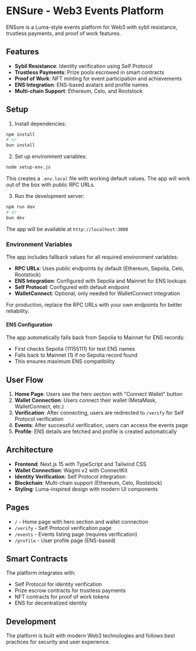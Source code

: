 # ENSure - Web3 Events Platform

ENSure is a Luma-style events platform for Web3 with sybil resistance, trustless payments, and proof of work features.

## Features

- **Sybil Resistance**: Identity verification using Self Protocol
- **Trustless Payments**: Prize pools escrowed in smart contracts
- **Proof of Work**: NFT minting for event participation and achievements
- **ENS Integration**: ENS-based avatars and profile names
- **Multi-chain Support**: Ethereum, Celo, and Rootstock

## Setup

1. Install dependencies:
```bash
npm install
# or
bun install
```

2. Set up environment variables:
```bash
node setup-env.js
```
This creates a `.env.local` file with working default values. The app will work out of the box with public RPC URLs.

3. Run the development server:
```bash
npm run dev
# or
bun dev
```

The app will be available at `http://localhost:3000`

### Environment Variables

The app includes fallback values for all required environment variables:
- **RPC URLs**: Uses public endpoints by default (Ethereum, Sepolia, Celo, Rootstock)
- **ENS Integration**: Configured with Sepolia and Mainnet for ENS lookups
- **Self Protocol**: Configured with default endpoint
- **WalletConnect**: Optional, only needed for WalletConnect integration

For production, replace the RPC URLs with your own endpoints for better reliability.

#### ENS Configuration
The app automatically falls back from Sepolia to Mainnet for ENS records:
- First checks Sepolia (11155111) for test ENS names
- Falls back to Mainnet (1) if no Sepolia record found
- This ensures maximum ENS compatibility

## User Flow

1. **Home Page**: Users see the hero section with "Connect Wallet" button
2. **Wallet Connection**: Users connect their wallet (MetaMask, WalletConnect, etc.)
3. **Verification**: After connecting, users are redirected to `/verify` for Self Protocol verification
4. **Events**: After successful verification, users can access the events page
5. **Profile**: ENS details are fetched and profile is created automatically

## Architecture

- **Frontend**: Next.js 15 with TypeScript and Tailwind CSS
- **Wallet Connection**: Wagmi v2 with ConnectKit
- **Identity Verification**: Self Protocol integration
- **Blockchain**: Multi-chain support (Ethereum, Celo, Rootstock)
- **Styling**: Luma-inspired design with modern UI components

## Pages

- `/` - Home page with hero section and wallet connection
- `/verify` - Self Protocol verification page
- `/events` - Events listing page (requires verification)
- `/profile` - User profile page (ENS-based)

## Smart Contracts

The platform integrates with:
- Self Protocol for identity verification
- Prize escrow contracts for trustless payments
- NFT contracts for proof of work tokens
- ENS for decentralized identity

## Development

The platform is built with modern Web3 technologies and follows best practices for security and user experience.